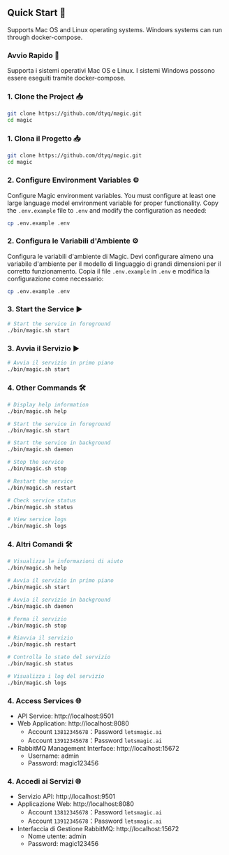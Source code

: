 ## Quick Start 🚀
Supports Mac OS and Linux operating systems. Windows systems can run through docker-compose.

### Avvio Rapido 🚀
Supporta i sistemi operativi Mac OS e Linux. I sistemi Windows possono essere eseguiti tramite docker-compose.

### 1. Clone the Project 📥
```bash
git clone https://github.com/dtyq/magic.git
cd magic
```

### 1. Clona il Progetto 📥
```bash
git clone https://github.com/dtyq/magic.git
cd magic
```

### 2. Configure Environment Variables ⚙️
Configure Magic environment variables. You must configure at least one large language model environment variable for proper functionality.
Copy the `.env.example` file to `.env` and modify the configuration as needed:
```bash
cp .env.example .env
```

### 2. Configura le Variabili d'Ambiente ⚙️
Configura le variabili d'ambiente di Magic. Devi configurare almeno una variabile d'ambiente per il modello di linguaggio di grandi dimensioni per il corretto funzionamento.
Copia il file `.env.example` in `.env` e modifica la configurazione come necessario:
```bash
cp .env.example .env
```

### 3. Start the Service ▶️

```bash
# Start the service in foreground
./bin/magic.sh start
```

### 3. Avvia il Servizio ▶️

```bash
# Avvia il servizio in primo piano
./bin/magic.sh start
```

### 4. Other Commands 🛠️

```bash
# Display help information
./bin/magic.sh help

# Start the service in foreground
./bin/magic.sh start

# Start the service in background
./bin/magic.sh daemon

# Stop the service
./bin/magic.sh stop

# Restart the service
./bin/magic.sh restart

# Check service status
./bin/magic.sh status

# View service logs
./bin/magic.sh logs
```

### 4. Altri Comandi 🛠️

```bash
# Visualizza le informazioni di aiuto
./bin/magic.sh help

# Avvia il servizio in primo piano
./bin/magic.sh start

# Avvia il servizio in background
./bin/magic.sh daemon

# Ferma il servizio
./bin/magic.sh stop

# Riavvia il servizio
./bin/magic.sh restart

# Controlla lo stato del servizio
./bin/magic.sh status

# Visualizza i log del servizio
./bin/magic.sh logs
```

### 4. Access Services 🌐
- API Service: http://localhost:9501
- Web Application: http://localhost:8080
  - Account `13812345678`：Password `letsmagic.ai`
  - Account `13912345678`：Password `letsmagic.ai`
- RabbitMQ Management Interface: http://localhost:15672
  - Username: admin
  - Password: magic123456

### 4. Accedi ai Servizi 🌐
- Servizio API: http://localhost:9501
- Applicazione Web: http://localhost:8080
  - Account `13812345678`：Password `letsmagic.ai`
  - Account `13912345678`：Password `letsmagic.ai`
- Interfaccia di Gestione RabbitMQ: http://localhost:15672
  - Nome utente: admin
  - Password: magic123456

